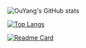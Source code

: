 <!-- [![OuYang's GitHub stats](https://github-readme-stats.vercel.app/api?username=OuYangMinOa)](https://github.com/anuraghazra/github-readme-stats) -->



![OuYang's GitHub stats](https://github-readme-stats.vercel.app/api?username=OuYangMinOa&count_private=true&include_all_commits=true&theme=radical)

[![Top Langs](https://github-readme-stats.vercel.app/api/top-langs/?username=OuYangMinOa&layout=compact)](https://github.com/anuraghazra/github-readme-stats)

[![Readme Card](https://github-readme-stats.vercel.app/api/pin/?username=OuYangMinOa&repo=Lyto-Different-Color)](https://github.com/anuraghazra/github-readme-stats)
